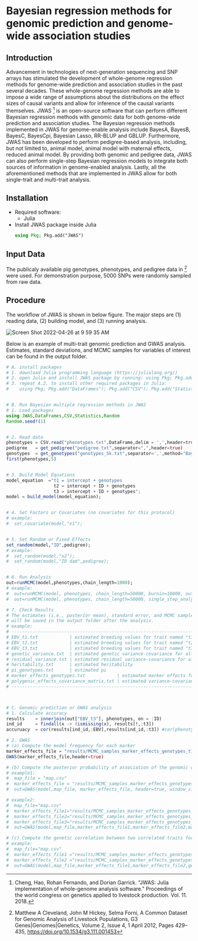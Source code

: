 # Bayesian regression methods for genomic prediction and genome-wide association studies


## Introduction

Advancement in technologies of next-generation sequencing and SNP arrays has stimulated the development of whole-genome regression methods for genome-wide prediction and association studies in the past several decades. These whole-genome regression methods are able to impose a wide range of assumptions about the distributions on the effect sizes of causal variants and allow for inference of the causal variants themselves. JWAS [^fn2] is an open-source software that can perform different Bayesian regression methods with genomic data for both genome-wide prediction and association studies. The Bayesian regression methods implemented in JWAS for genome-enable analysis include BayesA, BayesB, BayesC, BayesCpi, Bayesian Lasso, RR-BLUP and GBLUP. Furthermore, JWAS has been developed to perform pedigree-based analysis, including, but not limited to, animal model, animal model with maternal effects, reduced animal model. By providing both genomic and pedigree data, JWAS can also perform single-step Bayesian regression models to integrate both sources of information in genome-enabled analysis. Lastly, all the aforementioned methods that are implemented in JWAS allow for both single-trait and multi-trait analysis.   


## Installation
* Required software:
    * Julia  
* Install JWAS package inside Julia
    ```julia
    using Pkg; Pkg.add("JWAS")
    ```
## Input Data
The publicaly available pig genotypes, phenotypes, and pedigree data in [^fn1] were used. For demonstration purpose, 5000 SNPs were randomly sampled from raw data.


## Procedure
The workflow of JWAS is shown in below figure. The major steps are (1) reading data, (2) building model, and (3) running analysis.

![Screen Shot 2022-04-26 at 9 59 35 AM](https://user-images.githubusercontent.com/18593116/165353767-65da93ba-2b24-4b79-82d4-007f34637b8d.png)



Below is an example of multi-trait genomic prediction and GWAS analysis. Estimates, standard deviations, and MCMC samples for variables of interest can be found in the output folder.

```julia 
# A. install packages
# 1. download Julia programming language (https://julialang.org/)
# 2. open Julia and install JWAS package by running: using Pkg; Pkg.add("JWAS");
# 3. repeat A.2. to install other required packages in Julia:
#    using Pkg; Pkg.add("DataFrames"); Pkg.add("CSV"); Pkg.add("Statistics");


# B. Run Bayesian multiple regression methods in JWAS
# 1. Load packages
using JWAS,DataFrames,CSV,Statistics,Random
Random.seed!(1)


# 2. Read data
phenotypes = CSV.read("phenotypes.txt",DataFrame,delim = ',',header=true,missingstrings=["."])
pedigree   = get_pedigree("pedigree.txt",separator=",",header=true)
genotypes  = get_genotypes("genotypes_5k.txt",separator=',',method="BayesC")
first(phenotypes,5)


# 3. Build Model Equations
model_equation  ="t1 = intercept + genotypes
                  t2 = intercept + ID + genotypes
                  t3 = intercept + ID + genotypes";
model = build_model(model_equation);


# 4. Set Factors or Covariates (no covariates for this protocol)
# example:
#  set_covariate(model,"x1");


# 5. Set Random or Fixed Effects
set_random(model,"ID",pedigree);
# example:
#  set_random(model,"x2");
#  set_random(model,"ID dam",pedigree);


# 6. Run Analysis
out=runMCMC(model,phenotypes,chain_length=1000);
# example:
#  out=runMCMC(model, phenotypes, chain_length=50000, burnin=10000, output_samples_frequency= 100);
#  out=runMCMC(model, phenotypes, chain_length=50000, single_step_analysis=true, pedigree=pedigree);

# 7. Check Results
# The estimates (i.e., posterior mean), standard error, and MCMC samples for parameters of interest 
# will be saved in the output folder after the analysis. 
# example:
# -------------------------------------------------------------------------------------------------
# EBV_t1.txt            | estimated breeding values for trait named "t1" 
# EBV_t2.txt            | estimated breeding values for trait named "t2" 
# EBV_t3.txt            | estimated breeding values for trait named "t3" 
# genetic_variance.txt  | estimated genetic variance-covariance for all traits
# residual_variance.txt | estimated residual variance-covariance for all traits
# heritability.txt      | estimated heritability
# pi_genotypes.txt      | estimated pi
# marker_effects_genotypes.txt            | estimated marker effects for all traits
# polygenic_effects_covariance_matrix.txt | estimated variance-covariance between polygenic effects 
# --------------------------------------------------------------------------------------------------



# C. Genomic prediction or GWAS analysis
# 1. Calculate accuracy
results    = innerjoin(out["EBV_t3"], phenotypes, on = :ID)
ind_id     = findall(x -> !ismissing(x), results[!,:t3])
accuruacy  = cor(results[ind_id,:EBV],results[ind_id,:t3]) #cor(phenotype,ebv)

# 2. GWAS
# (a) Compute the model frequency for each marker
marker_effects_file = "results/MCMC_samples_marker_effects_genotypes_t1.txt"
GWAS(marker_effects_file,header=true)

# (b) Compute the posterior probability of association of the genomic window that explains a large proportion of the total genetic variance
# example1:
#  map_file = "map.csv"
#  marker_effects_file = "results/MCMC_samples_marker_effects_genotypes_t1.txt"
#  out=GWAS(model,map_file, marker_effects_file, header=true, window_size="1 Mb",threshold=0.01)

# example2:
#  map_file="map.csv"
#  marker_effects_file1="results/MCMC_samples_marker_effects_genotypes_t1.txt"
#  marker_effects_file2="results/MCMC_samples_marker_effects_genotypes_t2.txt"
#  marker_effects_file3="results/MCMC_samples_marker_effects_genotypes_t3.txt"
#  out=GWAS(model,map_file,marker_effects_file1,marker_effects_file2,marker_effects_file3,header=true,window_size="1 Mb")

# (c) Compute the genetic correlation between two correlated traits for each genomic window
# example:
#  map_file="map.csv"
#  marker_effects_file1 ="results/MCMC_samples_marker_effects_genotypes_y1.txt"
#  marker_effects_file2 ="results/MCMC_samples_marker_effects_genotypes_y2.txt"
#  out=GWAS(model,map_file,marker_effects_file1,marker_effects_file2,genetic_correlation=true,header=true,window_size="1 Mb")
```



[^fn1]: Matthew A Cleveland, John M Hickey, Selma Forni, A Common Dataset for Genomic Analysis of Livestock Populations, G3 Genes|Genomes|Genetics, Volume 2, Issue 4, 1 April 2012, Pages 429–435, https://doi.org/10.1534/g3.111.001453
[^fn2]: Cheng, Hao, Rohan Fernando, and Dorian Garrick. "JWAS: Julia implementation of whole-genome analysis software." Proceedings of the world congress on genetics applied to livestock production. Vol. 11. 2018.
